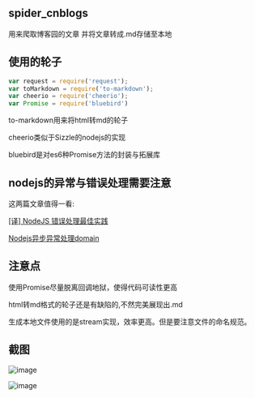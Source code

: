 ## spider_cnblogs
用来爬取博客园的文章
并将文章转成.md存储至本地

## 使用的轮子

```js
var request = require('request');
var toMarkdown = require('to-markdown');
var cheerio = require('cheerio');
var Promise = require('bluebird')
```
to-markdown用来将html转md的轮子

cheerio类似于Sizzle的nodejs的实现

bluebird是对es6种Promise方法的封装与拓展库

## nodejs的异常与错误处理需要注意
这两篇文章值得一看:

[[译] NodeJS 错误处理最佳实践](https://segmentfault.com/a/1190000002741935)

[Nodejs异步异常处理domain](http://blog.fens.me/nodejs-core-domain/)

## 注意点
使用Promise尽量脱离回调地狱，使得代码可读性更高

html转md格式的轮子还是有缺陷的,不然完美展现出.md

生成本地文件使用的是stream实现，效率更高。但是要注意文件的命名规范。

## 截图 
![image](http://images.cnblogs.com/cnblogs_com/zqzjs/885846/o_2016-11-27_170854.png)

![image](http://images.cnblogs.com/cnblogs_com/zqzjs/885846/o_2016-11-27_171319.png)

